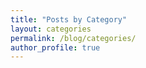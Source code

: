 ```yaml
---
title: "Posts by Category"
layout: categories
permalink: /blog/categories/
author_profile: true
---
```

